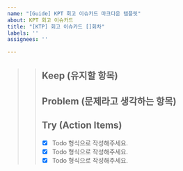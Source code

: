 ```yaml
---
name: "[Guide] KPT 회고 이슈카드 마크다운 템플릿"
about: KPT 회고 이슈카드
title: "[KTP] 회고 이슈카드 []회차"
labels: ''
assignees: ''

---
```


> > ## Keep (유지할 항목)
> > ## Problem (문제라고 생각하는 항목)
> > ## Try (Action Items)
> > 
> > * [x]   Todo 형식으로 작성해주세요.
> > * [x]   Todo 형식으로 작성해주세요.
> > * [x]   Todo 형식으로 작성해주세요.
